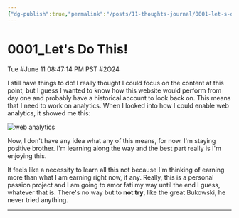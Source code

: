 ```yaml
---
{"dg-publish":true,"permalink":"/posts/11-thoughts-journal/0001-let-s-do-this/"}
---
```


# 0001_Let's Do This!
Tue #June 11 08:47:14 PM PST #2O24

I still have things to do! I really thought I could focus on the content at this point, but I guess I wanted to know how this website would perform from day one and probably have a historical account to look back on. This means that I need to work on analytics. When I looked into how I could enable web analytics, it showed me this:

![web analytics](https://i.imgur.com/tuXYfb0_d.jpg?maxwidth=520&shape=thumb&fidelity=high)

Now, I don't have any idea what any of this means, for now. I'm staying positive brother. I'm learning along the way and the best part really is I'm enjoying this.

It feels like a necessity to learn all this not because I'm thinking of earning more than what I am earning right now, if any. Really, this is a personal passion project and I am going to amor fati my way until the end I guess, whatever that is. There's no way but to **not try**, like the great Bukowski, he never tried anything.

___
